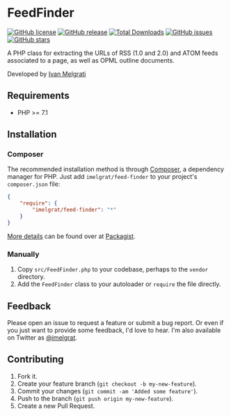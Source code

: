 FeedFinder
==================

[![GitHub license](https://img.shields.io/github/license/imelgrat/feed-finder.svg?style=flat-square)](https://github.com/imelgrat/feed-finder/blob/master/LICENSE)
[![GitHub release](https://img.shields.io/github/release/imelgrat/feed-finder.svg?style=flat-square)](https://github.com/imelgrat/feed-finder/releases)
[![Total Downloads](https://poser.pugx.org/imelgrat/feed-finder/downloads?format=flat-square)](https://packagist.org/packages/imelgrat/feed-finder)
[![GitHub issues](https://img.shields.io/github/issues/imelgrat/feed-finder.svg?style=flat-square)](https://github.com/imelgrat/feed-finder/issues)
[![GitHub stars](https://img.shields.io/github/stars/imelgrat/feed-finder.svg?style=flat-square)](https://github.com/imelgrat/feed-finder/stargazers)

A PHP class for extracting the URLs of RSS (1.0 and 2.0) and ATOM feeds associated to a page, as well as OPML outline documents. 

Developed by [Ivan Melgrati](https://imelgrat.me) 

Requirements
------------

*   PHP >= 7.1

Installation
------------

### Composer

The recommended installation method is through
[Composer](http://getcomposer.org/), a dependency manager for PHP. Just add
`imelgrat/feed-finder` to your project's `composer.json` file:

```json
{
    "require": {
        "imelgrat/feed-finder": "*"
    }
}
```

[More details](http://packagist.org/packages/imelgrat/feed-finder) can
be found over at [Packagist](http://packagist.org).

### Manually

1.  Copy `src/FeedFinder.php` to your codebase, perhaps to the `vendor`
    directory.
2.  Add the `FeedFinder` class to your autoloader or `require` the file directly.

Feedback
--------

Please open an issue to request a feature or submit a bug report. Or even if
you just want to provide some feedback, I'd love to hear. I'm also available on
Twitter as [@imelgrat](https://twitter.com/imelgrat).

Contributing
------------

1.  Fork it.
2.  Create your feature branch (`git checkout -b my-new-feature`).
3.  Commit your changes (`git commit -am 'Added some feature'`).
4.  Push to the branch (`git push origin my-new-feature`).
5.  Create a new Pull Request.
